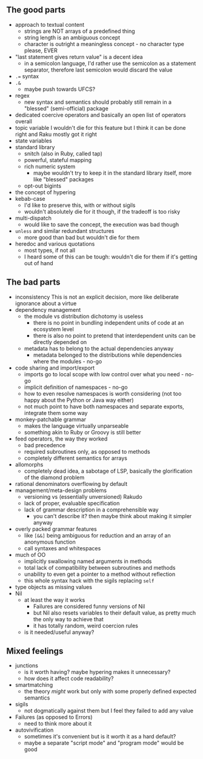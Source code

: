 ## The good parts
- approach to textual content
	- strings are NOT arrays of a predefined thing
	- string length is an ambiguous concept
	- character is outright a meaningless concept - no character type please, EVER
- "last statement gives return value" is a decent idea
	- in a semicolon language, I'd rather use the semicolon as a statement separator, therefore last semicolon would discard the value
- `.=` syntax
- `.&`
	- maybe push towards UFCS?
- regex
	- new syntax and semantics should probably still remain in a "blessed" (semi-official) package
- dedicated coercive operators and basically an open list of operators overall
- topic variable
  I wouldn't die for this feature but I think it can be done right and Raku mostly got it right
- state variables
- standard library
	- snitch (also in Ruby, called tap)
	- powerful, stateful mapping
	- rich numeric system
		- maybe wouldn't try to keep it in the standard library itself, more like "blessed" packages
	- opt-out bigints
- the concept of hypering
- kebab-case
	- I'd like to preserve this, with or without sigils
	- wouldn't absolutely die for it though, if the tradeoff is too risky
- multi-dispatch
	- would like to save the concept, the execution was bad though
- `unless` and similar redundant structures
	- more good than bad but wouldn't die for them
- heredoc and various quotations
	- most types, if not all
	- I heard some of this can be tough: wouldn't die for them if it's getting out of hand
## The bad parts
- inconsistency
  This is not an explicit decision, more like deliberate ignorance about a virtue
- dependency management
	- the module vs distribution dichotomy is useless
		- there is no point in bundling independent units of code at an ecosystem level
		- there is also no point to pretend that interdependent units can be directly depended on
	- metadata has to belong to the actual dependencies anyway
		- metadata belonged to the distributions while dependencies where the modules - no-go
- code sharing and import/export
	- imports go to local scope with low control over what you need - no-go
	- implicit definition of namespaces - no-go
	- how to even resolve namespaces is worth considering (not too happy about the Python or Java way either)
	- not much point to have both namespaces and separate exports, integrate them some way
- monkey-patchable grammar
	- makes the language virtually unparseable
	- something akin to Ruby or Groovy is still better
- feed operators, the way they worked
	- bad precedence
	- required subroutines only, as opposed to methods
	- completely different semantics for arrays
- allomorphs
	- completely dead idea, a sabotage of LSP, basically the glorification of the diamond problem
- rational denominators overflowing by default
- management/meta-design problems
	- versioning vs (essentially unversioned) Rakudo
	- lack of proper, evaluable specification
	- lack of grammar description in a comprehensible way
		- you can't describe it? then maybe think about making it simpler anyway
- overly packed grammar features
	- like `[&&]` being ambiguous for reduction and an array of an anonymous function
	- call syntaxes and whitespaces
- much of OO
	- implicitly swallowing named arguments in methods
	- total lack of compatibility between subroutines and methods
	- unability to even get a pointer to a method without reflection
	- this whole syntax hack with the sigils replacing `self`
- type objects as missing values
- Nil
	- at least the way it works
		- Failures are considered funny versions of Nil
		- but Nil also resets variables to their default value, as pretty much the only way to achieve that
		- it has totally random, weird coercion rules
	- is it needed/useful anyway?
## Mixed feelings
- junctions
	- is it worth having? maybe hypering makes it unnecessary?
	- how does it affect code readability?
- smartmatching
	- the theory *might* work but only with some properly defined expected semantics
- sigils
	- not dogmatically against them but I feel they failed to add any value
- Failures (as opposed to Errors)
	- need to think more about it
- autovivification
	- sometimes it's convenient but is it worth it as a hard default?
	- maybe a separate "script mode" and "program mode" would be good